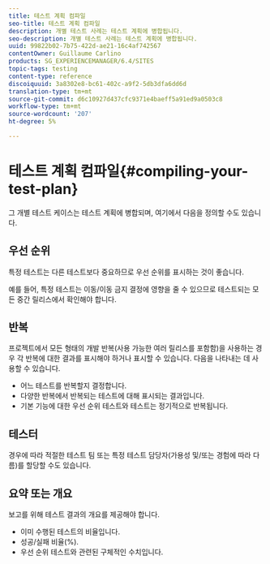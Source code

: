 ```yaml
---
title: 테스트 계획 컴파일
seo-title: 테스트 계획 컴파일
description: 개별 테스트 사례는 테스트 계획에 병합됩니다.
seo-description: 개별 테스트 사례는 테스트 계획에 병합됩니다.
uuid: 99822b02-7b75-422d-ae21-16c4af742567
contentOwner: Guillaume Carlino
products: SG_EXPERIENCEMANAGER/6.4/SITES
topic-tags: testing
content-type: reference
discoiquuid: 3a8302e8-bc61-402c-a9f2-5db3dfa6dd6d
translation-type: tm+mt
source-git-commit: d6c10927d437cfc9371e4baeff5a91ed9a0503c8
workflow-type: tm+mt
source-wordcount: '207'
ht-degree: 5%

---
```



# 테스트 계획 컴파일{#compiling-your-test-plan}

그 개별 테스트 케이스는 테스트 계획에 병합되며, 여기에서 다음을 정의할 수도 있습니다.

## 우선 순위

특정 테스트는 다른 테스트보다 중요하므로 우선 순위를 표시하는 것이 좋습니다.

예를 들어, 특정 테스트는 이동/이동 금지 결정에 영향을 줄 수 있으므로 테스트되는 모든 중간 릴리스에서 확인해야 합니다.

## 반복

프로젝트에서 모든 형태의 개발 반복(사용 가능한 여러 릴리스를 포함함)을 사용하는 경우 각 반복에 대한 결과를 표시해야 하거나 표시할 수 있습니다. 다음을 나타내는 데 사용할 수 있습니다.

* 어느 테스트를 반복할지 결정합니다.
* 다양한 반복에서 반복되는 테스트에 대해 표시되는 결과입니다.
* 기본 기능에 대한 우선 순위 테스트와 테스트는 정기적으로 반복됩니다.

## 테스터

경우에 따라 적절한 테스트 팀 또는 특정 테스트 담당자(가용성 및/또는 경험에 따라 다름)를 할당할 수도 있습니다.

## 요약 또는 개요

보고를 위해 테스트 결과의 개요를 제공해야 합니다.

* 이미 수행된 테스트의 비율입니다.
* 성공/실패 비율(%).
* 우선 순위 테스트와 관련된 구체적인 수치입니다.
